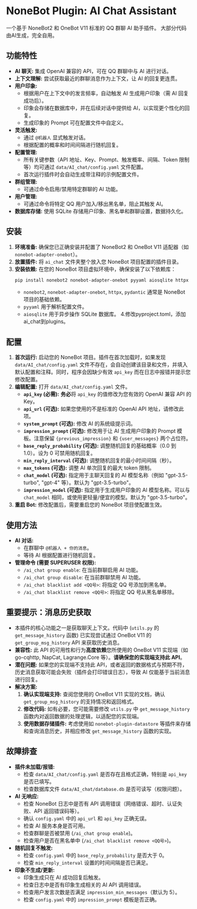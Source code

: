 # NoneBot Plugin: AI Chat Assistant

一个基于 NoneBot2 和 OneBot V11 标准的 QQ 群聊 AI 助手插件。
大部分代码由AI生成，完全自用。

## 功能特性

*   **AI 聊天:** 集成 OpenAI 兼容的 API，可在 QQ 群聊中与 AI 进行对话。
*   **上下文理解:** 尝试获取最近的群聊消息作为上下文，让 AI 的回复更连贯。
*   **用户印象:**
    *   根据用户在上下文中的发言频率，自动触发 AI 生成用户印象（需 AI 回复成功后）。
    *   印象会存储在数据库中，并在后续对话中提供给 AI，以实现更个性化的回复。
    *   生成印象的 Prompt 可在配置文件中自定义。
*   **灵活触发:**
    *   通过 `@机器人` 显式触发对话。
    *   根据配置的概率和时间间隔进行随机回复。
*   **配置管理:**
    *   所有关键参数（API 地址、Key、Prompt、触发概率、间隔、Token 限制等）均可通过 `data/AI_chat/config.yaml` 文件配置。
    *   首次运行插件时会自动生成带注释的示例配置文件。
*   **群组管理:**
    *   可通过命令启用/禁用特定群聊的 AI 功能。
*   **用户管理:**
    *   可通过命令将特定 QQ 用户加入/移出黑名单，阻止其触发 AI。
*   **数据库存储:** 使用 SQLite 存储用户印象、黑名单和群聊设置，数据持久化。

## 安装

1.  **环境准备:** 确保您已正确安装并配置了 NoneBot2 和 OneBot V11 适配器（如 `nonebot-adapter-onebot`）。
2.  **放置插件:** 将 `ai_chat` 文件夹整个放入您 NoneBot 项目配置的插件目录。
3.  **安装依赖:** 在您的 NoneBot 项目虚拟环境中，确保安装了以下依赖库：
    ```bash
    pip install nonebot2 nonebot-adapter-onebot pyyaml aiosqlite httpx pydantic
    ```
    *   `nonebot2`, `nonebot-adapter-onebot`, `httpx`, `pydantic` 通常是 NoneBot 项目的基础依赖。
    *   `pyyaml` 用于解析配置文件。
    *   `aiosqlite` 用于异步操作 SQLite 数据库。
4.修改pyproject.toml，添加ai_chat到plugins。

## 配置

1.  **首次运行:** 启动您的 NoneBot 项目。插件在首次加载时，如果发现 `data/AI_chat/config.yaml` 文件不存在，会自动创建该目录和文件，并填入默认配置和注释。同时，程序会因缺少有效 `api_key` 而在日志中报错并提示您修改配置。
2.  **编辑配置:** 打开 `data/AI_chat/config.yaml` 文件。
    *   **`api_key` (必需):** **务必**将 `api_key` 的值修改为您有效的 OpenAI 兼容 API 的 Key。
    *   **`api_url` (可选):** 如果您使用的不是标准的 OpenAI API 地址，请修改此项。
    *   **`system_prompt` (可选):** 修改 AI 的系统级提示词。
    *   **`impression_prompt` (可选):** 修改用于让 AI 生成用户印象的 Prompt 模板。注意保留 `{previous_impression}` 和 `{user_messages}` 两个占位符。
    *   **`base_reply_probability` (可选):** 调整随机回复的基础概率（0.0 到 1.0）。设为 0 可禁用随机回复。
    *   **`min_reply_interval` (可选):** 调整随机回复的最小时间间隔（秒）。
    *   **`max_tokens` (可选):** 调整 AI 单次回复的最大 token 限制。
    *   **`chat_model` (可选):** 指定用于主聊天回复的 AI 模型名称（例如 "gpt-3.5-turbo", "gpt-4" 等）。默认为 "gpt-3.5-turbo"。
    *   **`impression_model` (可选):** 指定用于生成用户印象的 AI 模型名称。可以与 `chat_model` 相同，或使用更轻量/便宜的模型。默认为 "gpt-3.5-turbo"。
3.  **重启 Bot:** 修改配置后，需要重启您的 NoneBot 项目使配置生效。

## 使用方法

*   **AI 对话:**
    *   在群聊中 `@机器人 + 你的消息`。
    *   等待 AI 根据配置进行随机回复。
*   **管理命令 (需要 SUPERUSER 权限):**
    *   `/ai_chat group enable`: 在当前群聊启用 AI 功能。
    *   `/ai_chat group disable`: 在当前群聊禁用 AI 功能。
    *   `/ai_chat blacklist add <QQ号>`: 将指定 QQ 号添加到黑名单。
    *   `/ai_chat blacklist remove <QQ号>`: 将指定 QQ 号从黑名单移除。

## 重要提示：消息历史获取

*   本插件的核心功能之一是获取聊天上下文。代码中 (`utils.py` 的 `get_message_history` 函数) 已实现尝试通过 OneBot V11 的 `get_group_msg_history` API 来获取历史消息。
*   **兼容性:** 此 API 的可用性和行为**高度依赖**您所使用的 OneBot V11 实现端（如 go-cqhttp, NapCat, Lagrange.Core 等）。**请确保您的实现端支持此 API**。
*   **潜在问题:** 如果您的实现端不支持此 API，或者返回的数据格式与预期不符，历史消息获取可能会失败（插件会打印错误日志），导致 AI 仅能基于当前消息进行回复。
*   **解决方案:**
    1.  **确认实现端支持:** 查阅您使用的 OneBot V11 实现的文档，确认 `get_group_msg_history` 的支持情况和返回格式。
    2.  **修改代码:** 如有必要，您可能需要修改 `utils.py` 中 `get_message_history` 函数内对返回数据的处理逻辑，以适配您的实现端。
    3.  **使用数据存储插件:** 考虑使用如 `nonebot-plugin-datastore` 等插件来存储和查询消息历史，并相应修改 `get_message_history` 函数的实现。

## 故障排查

*   **插件未加载/报错:**
    *   检查 `data/AI_chat/config.yaml` 是否存在且格式正确，特别是 `api_key` 是否已填写。
    *   检查数据库文件 `data/AI_chat/database.db` 是否可读写（权限问题）。
*   **AI 无响应:**
    *   检查 NoneBot 日志中是否有 API 调用错误（网络错误、超时、认证失败、API 返回错误码等）。
    *   确认 `config.yaml` 中的 `api_url` 和 `api_key` 正确无误。
    *   检查 AI 服务本身是否可用。
    *   检查群聊是否被禁用 (`/ai_chat group enable`)。
    *   检查用户是否在黑名单中 (`/ai_chat blacklist remove <QQ号>`)。
*   **随机回复不触发:**
    *   检查 `config.yaml` 中的 `base_reply_probability` 是否大于 0。
    *   检查 `min_reply_interval` 设置的时间间隔是否已满足。
*   **印象不生成/更新:**
    *   印象生成只在 AI 成功回复后触发。
    *   检查日志中是否有印象生成相关的 AI API 调用错误。
    *   检查用户发言次数是否满足 `impression_min_messages`（默认为 5）。
    *   检查 `config.yaml` 中的 `impression_prompt` 模板是否正确。
